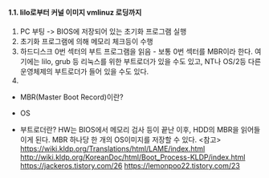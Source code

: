 #### 1.1. lilo로부터 커널 이미지 vmlinuz 로딩까지
1. PC 부팅 -> BIOS에 저장되어 있는 초기화 프로그램 실행
1. 초기화 프로그램에 의해 메모리 체크등이 수행
1. 하드디스크 0번 섹터의 부트 프로그램을 읽음 - 보통 0번 섹터를 MBR이라 한다. 여기에는 lilo, grub 등 리눅스를 위한 부트로더가 있을 수도 있고, NT나 OS/2등 다른 운영체제의 부트로더가 들어 있을 수도 있다.
1. 

* MBR(Master Boot Record)이란?
- OS

* 부트로더란?
HW는 BIOS에서 메모리 검사 등이 끝난 이후, HDD의 MBR을 읽어들이게 된다. MBR 하나당 한 개의 OS이미지를 저장할 수 있다.
<참고>
https://wiki.kldp.org/Translations/html/LAME/index.html
http://wiki.kldp.org/KoreanDoc/html/Boot_Process-KLDP/index.html
https://jackeros.tistory.com/26
https://lemonpoo22.tistory.com/23
